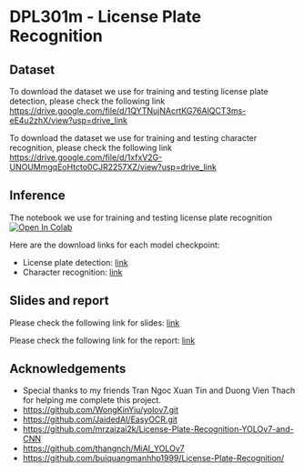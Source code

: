 # DPL301m - License Plate Recognition

## Dataset
To download the dataset we use for training and testing license plate detection, please check the following link https://drive.google.com/file/d/1QYTNujNAcrtKG76AlQCT3ms-eE4u2zhX/view?usp=drive_link

To download the dataset we use for training and testing character recognition, please check the following link https://drive.google.com/file/d/1xfxV2G-UNOUMmgqEoHtcto0CJR2257XZ/view?usp=drive_link

## Inference
The notebook we use for training and testing license plate recognition 
<a target="_blank" href="https://colab.research.google.com/github/https://colab.research.google.com/drive/11LV2cm41AGwglNA506b-YDZLZQk7_bxu?usp=sharing">
  <img src="https://colab.research.google.com/assets/colab-badge.svg" alt="Open In Colab"/>
</a>

Here are the download links for each model checkpoint:
- License plate detection: [link](https://drive.google.com/file/d/11d1IKZ-jsK9mx0BSQmxrEqLxAA00C3IO/view?usp=drive_link)
- Character recognition: [link](https://drive.google.com/file/d/1vIjq6uSBEdmZGuybjtInZaN5RvMgDQYF/view?usp=drive_link)

## Slides and report
Please check the following link for slides: [link](https://www.canva.com/design/DAFy5wK4PKg/21lN-3k-LAmgKrflQerXfw/edit?utm_content=DAFy5wK4PKg&utm_campaign=designshare&utm_medium=link2&utm_source=sharebutton)

Please check the following link for the report: [link](https://drive.google.com/file/d/1epM5irkM0QImjmESK5GEPe2ek38GG1Bp/view?usp=drive_link)

## Acknowledgements
- Special thanks to my friends Tran Ngoc Xuan Tin and Duong Vien Thach for helping me complete this project.
- https://github.com/WongKinYiu/yolov7.git
- https://github.com/JaidedAI/EasyOCR.git
- https://github.com/mrzaizai2k/License-Plate-Recognition-YOLOv7-and-CNN
- https://github.com/thangnch/MiAI_YOLOv7
- https://github.com/buiquangmanhhp1999/License-Plate-Recognition/
